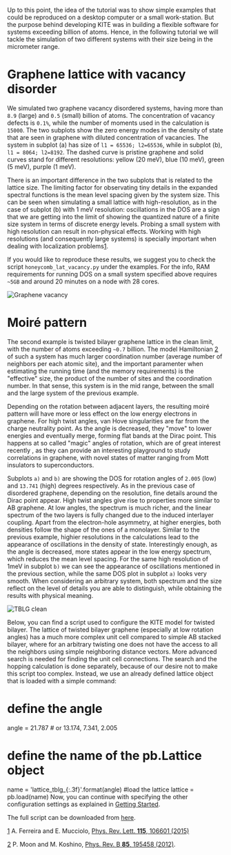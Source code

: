 Up to this point, the idea of the tutorial was to show simple examples that could be reproduced on a desktop computer or a small work-station. But the purpose behind developing KITE was in building a flexible software for systems exceeding billion of atoms. Hence, in the following tutorial we will tackle the simulation of two different systems with their size being in the micrometer range.

# Graphene lattice with vacancy disorder

We simulated two graphene vacancy disordered systems, having more than `8.9` (large) and `0.5` (small) billion of atoms. The concentration of vacancy defects is `0.1%`, while the number of moments used in the calculation is `15000`. The two subplots show the zero energy modes in the density of state that are seen in graphene with diluted concentration of vacancies.
The system in subplot (a) has size of `l1 = 65536; l2=65536`, while in subplot (b), `l1 = 8064; l2=8192`. The dashed curve is pristine graphene and solid curves stand for different resolutions: yellow (20 meV), blue (10 meV), green (5 meV), purple (1 meV).

There is an important difference in the two subplots that is related to the lattice size. The limiting factor for observating tiny details in the expanded spectral functions is the mean level spacing given by the system size. This can be seen when simulating a small lattice with high-resolution, as in the case of subplot (b) with 1 meV resolution: oscillations in the DOS are a sign that we are getting into the limit of showing the quantized nature of a finite size system in terms of discrete energy levels. Probing a small system with high resolution can result in non-physical effects. Working with high resolutions (and consequently large systems) is specially important when dealing with localization problems[1].

If you would like to reproduce these results, we suggest you to check the script `honeycomb_lat_vacancy.py` under the examples. For the info, RAM requirements for running DOS on a small system specified above requires `~5GB` and around 20 minutes on a node with 28 cores.

![Graphene vacancy][1]

# Moiré pattern

The second example is twisted bilayer graphene lattice in the clean limit, with the number of atoms exceeding `~0.7` billion. The model Hamiltonian [2] of such a system has much larger coordination number (average number of neighbors per each atomic site), and the important paramenter when estimating the running time (and the memory requirements) is the "effective" size, the product of the number of sites and the coordination number. In that sense, this system is in the mid range, between the small and the large system of the previous example.

Depending on the rotation between adjacent layers, the resulting moiré pattern will have more or less effect on the low energy electrons in graphene. For high twist angles, van Hove singularities are far from the charge neutrality point. As the angle is decreased, they "move" to lower energies and eventually merge, forming flat bands at the Dirac point. This happens at so called "magic" angles of rotation, which are of great interest recently , as they can provide an interesting playground to study correlations in graphene, with novel states of matter ranging from Mott insulators to superconductors.

Subplots `a)` and `b)` are showing the DOS for rotation angles of `2.005` (low) and `13.741` (high) degrees respectively. As in the previous case of disordered graphene, depending on the resolution, fine details around the Dirac point appear. High twist angles give rise to properties more similar to AB graphene. At low angles, the spectrum is much richer, and the linear spectrum of the two layers is fully changed due to the induced interlayer coupling. Apart from the electron-hole asymmetry, at higher energies, both densities follow the shape of the ones of a monolayer. Similar to the previous example, highier resolutions in the calculations lead to the appearance of oscillations in the density of state. Interestingly enough, as the angle is decreased, more states appear in the low energy spectrum, which reduces the mean level spacing. For the same high resolution of 1meV in subplot `b)` we can see the appearance of oscillations mentioned in the previous section, while the same DOS plot in subplot `a)` looks very smooth. When considering an arbitrary system, both spectrum and the size reflect on the level of details you are able to distinguish, while obtaining the results with physical meaning.

![TBLG clean][2]

Below, you can find a script used to configure the KITE model for twisted bilayer. The lattice of twisted bilayer graphene (especially at low rotation angles) has a much more complex unit cell compared to simple AB stacked bilayer, where for an arbitrary twisting one does not have the access to all the neighbors using simple neighboring distance vectors. More advanced search is needed for finding the unit cell connections. The search and the hopping calculation is done separately, because of our desire not to make this script too complex. Instead, we use an already defined lattice object that is loaded with a simple command:

# define the angle
angle = 21.787 # or 13.174, 7.341, 2.005
# define the name of the pb.Lattice object
name = 'lattice_tblg_{:.3f}'.format(angle)
#load the lattice
lattice = pb.load(name)
Now, you can continue with specifying the other configuration settings as explained in [Getting Started][3].

The full script can be downloaded from [here][4].

[1] A. Ferreira and E. Mucciolo, [Phys. Rev. Lett. **115**, 106601 (2015)][5]

[2] P. Moon and M. Koshino, [Phys. Rev. B **85**, 195458 (2012)][6].

[1]: https://user-images.githubusercontent.com/39924384/41244063-ddf1db3e-6d9b-11e8-8950-9b48cf7477a7.png
[2]: https://user-images.githubusercontent.com/39924384/41244098-f6858182-6d9b-11e8-901e-ebe2a8a9e8f8.png
[3]: https://quantum-kite.com/category/getting-started/
[4]: https://gist.github.com/quantum-kite/eeb25b4f3bd4756763259764ff67d87b
[5]: https://link.aps.org/doi/10.1103/PhysRevLett.115.106601
[6]: https://link.aps.org/doi/10.1103/PhysRevB.85.195458
